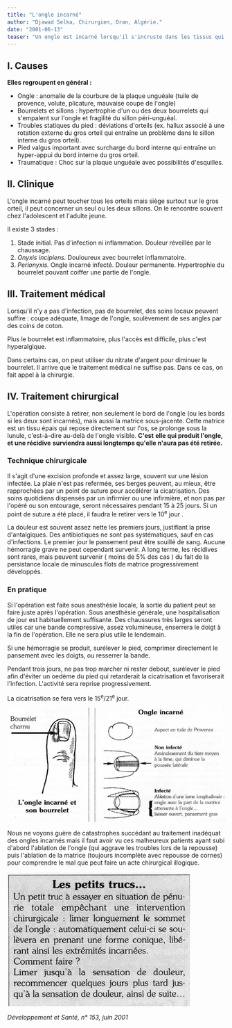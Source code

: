 ```yaml
---
title: "L'ongle incarné"
author: "Djawad Selka, Chirurgien, Oran, Algérie."
date: "2001-06-13"
teaser: "Un ongle est incarné lorsqu'il s'incruste dans les tissus qui limitent ses bords latéraux c'est-à-dire dans le sillon ou dans le bourrelet périunguéal. Le premier orteil est de loin le plus fréquemment atteint. Les causes ne sont pas toujours évidentes : chaussures trop serrées, mauvaise coupe de l'ongle, conformation particulière sont généralement incriminées."
---
```


## **I.** Causes

**Elles regroupent en général :**

*   Ongle : anomalie de la courbure de la plaque unguéale (tuile de provence, volute, plicature, mauvaise coupe de l'ongle)
*   Bourrelets et sillons : hypertrophie d'un ou des deux bourrelets qui s'empalent sur l'ongle et fragilité du sillon péri-unguéal.
*   Troubles statiques du pied : déviations d'orteils (ex. hallux associé à une rotation externe du gros orteil qui entraîne un problème dans le sillon interne du gros orteil).
*   Pied valgus important avec surcharge du bord interne qui entraîne un hyper-appui du bord interne du gros orteil.
*   Traumatique : Choc sur la plaque unguéale avec possibilités d'esquilles.

## II. Clinique

L'ongle incarné peut toucher tous les orteils mais siège surtout sur le gros orteil, il peut concerner un seul ou les deux sillons. On le rencontre souvent chez l'adolescent et l'adulte jeune.

Il existe 3 stades :

1.  Stade initial. Pas d'infection ni inflammation. Douleur réveillée par le chaussage.
2.  _Onyxis incipiens._ Douloureux avec bourrelet inflammatoire.
3.  _Perionyxis._ Ongle incarné infecté. Douleur permanente. Hypertrophie du bourrelet pouvant coiffer une partie de l'ongle.

## III. Traitement médical

Lorsqu'il n'y a pas d'infection, pas de bourrelet, des soins locaux peuvent suffire : coupe adéquate, limage de l'ongle, soulèvement de ses angles par des coins de coton.

Plus le bourrelet est inflammatoire, plus l'accès est difficile, plus c'est hyperalgique.

Dans certains cas, on peut utiliser du nitrate d'argent pour diminuer le bourrelet. Il arrive que le traitement médical ne suffise pas. Dans ce cas, on fait appel à la chirurgie.

## IV. Traitement chirurgical

L'opération consiste à retirer, non seulement le bord de l'ongle (ou les bords si les deux sont incarnés), mais aussi la matrice sous-jacente. Cette matrice est un tissu épais qui repose directement sur l'os, se prolonge sous la lunule, c'est-à-dire au-delà de l'ongle visible. **C'est** **elle qui produit l'ongle, et une récidive** **surviendra aussi longtemps qu'elle n'aura pas été retirée.**

### Technique chirurgicale

Il s'agit d'une excision profonde et assez large, souvent sur une lésion infectée. La plaie n'est pas refermée, ses berges peuvent, au mieux, être rapprochées par un point de suture pour accélérer la cicatrisation. Des soins quotidiens dispensés par un infirmier ou une infirmière, et non pas par l'opéré ou son entourage, seront nécessaires pendant 15 à 25 jours. Si un point de suture a été placé, il faudra le retirer vers le 10<sup>e</sup> jour .

La douleur est souvent assez nette les premiers jours, justifiant la prise d'antalgiques. Des antibiotiques ne sont pas systématiques, sauf en cas d'infections. Le premier jour le pansement peut être souillé de sang. Aucune hémorragie grave ne peut cependant survenir. A long terme, les récidives sont rares, mais peuvent survenir ( moins de 5% des cas ) du fait de la persistance locale de minuscules flots de matrice progressivement développés.

### En pratique

Si l'opération est faite sous anesthésie locale, la sortie du patient peut se faire juste après l'opération. Sous anesthésie générale, une hospitalisation de jour est habituellement suffisante. Des chaussures très larges seront utiles car une bande compressive, assez volumineuse, enserrera le doigt à la fin de l'opération. Elle ne sera plus utile le lendemain.

Si une hémorragie se produit, surélever le pied, comprimer directement le pansement avec les doigts, ou resserrer la bande.

Pendant trois jours, ne pas trop marcher ni rester debout, surélever le pied afin d'éviter un oedème du pied qui retarderait la cicatrisation et favoriserait l'infection. L'activité sera reprise progressivement.

La cicatrisation se fera vers le 15<sup>e</sup>/21<sup>e</sup> jour.

![](i926-1.jpg)


Nous ne voyons guère de catastrophes succédant au traitement inadéquat des ongles incarnés mais il faut avoir vu ces malheureux patients ayant subi d'abord l'ablation de l'ongle (qui aggrave les troubles lors de la repousse) puis l'ablation de la matrice (toujours incomplète avec repousse de cornes) pour comprendre le mal que peut faire un acte chirurgical illogique.

![](i926-2.jpg)


_Développement et Santé, n° 153, juin 2001_